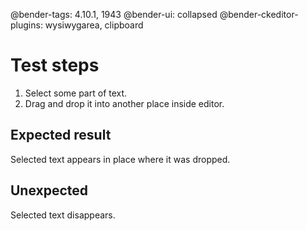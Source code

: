 @bender-tags: 4.10.1, 1943
@bender-ui: collapsed
@bender-ckeditor-plugins: wysiwygarea, clipboard

# Test steps

1. Select some part of text.
2. Drag and drop it into another place inside editor.

## Expected result

Selected text appears in place where it was dropped.

## Unexpected

Selected text disappears.
